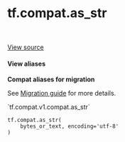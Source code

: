 <div itemscope itemtype="http://developers.google.com/ReferenceObject">
<meta itemprop="name" content="tf.compat.as_str" />
<meta itemprop="path" content="Stable" />
</div>

# tf.compat.as_str

<!-- Insert buttons and diff -->

<table class="tfo-notebook-buttons tfo-api nocontent" align="left">

</table>

<a target="_blank" class="external" href="/code/stable/tensorflow/python/util/compat.py">View source</a>





<section class="expandable">
  <h4 class="showalways">View aliases</h4>
  <p>
<b>Compat aliases for migration</b>
<p>See
<a href="https://www.tensorflow.org/guide/migrate">Migration guide</a> for
more details.</p>
<p>`tf.compat.v1.compat.as_str`</p>
</p>
</section>

<pre class="devsite-click-to-copy prettyprint lang-py tfo-signature-link">
<code>tf.compat.as_str(
    bytes_or_text, encoding=&#x27;utf-8&#x27;
)
</code></pre>



<!-- Placeholder for "Used in" -->
